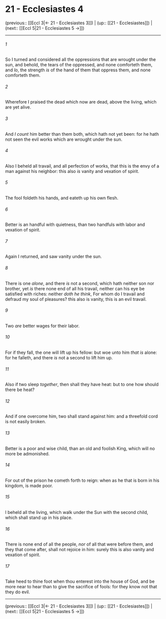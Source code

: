 # 21 - Ecclesiastes 4

(previous:: [[Eccl 3|← 21 - Ecclesiastes 3]]) | (up:: [[21 - Ecclesiastes]]) | (next:: [[Eccl 5|21 - Ecclesiastes 5 →]])

***


###### 1 
So I turned and considered all the oppressions that are wrought under the sun, and behold, the tears of the oppressed, and none comforteth them, and _lo_, the strength _is_ of the hand of them that oppress them, and none comforteth them. 

###### 2 
Wherefore I praised the dead which now are dead, above the living, which are yet alive. 

###### 3 
And _I count_ him better than them both, which hath not yet been: for he hath not seen the evil works which are wrought under the sun. 

###### 4 
Also I beheld all travail, and all perfection of works, that this is the envy of a man against his neighbor: this also _is_ vanity and vexation of spirit. 

###### 5 
The fool foldeth his hands, and eateth up his own flesh. 

###### 6 
Better is an handful with quietness, than two handfuls with labor and vexation of spirit. 

###### 7 
Again I returned, and saw vanity under the sun. 

###### 8 
There is one _alone_, and there _is_ not a second, which hath neither son nor brother, yet _is_ there none end of all his travail, neither can his eye be satisfied with riches: neither _doth he think_, For whom do I travail and defraud my soul of pleasures? this also is vanity, this is an evil travail. 

###### 9 
Two _are_ better wages for their labor. 

###### 10 
For if they fall, the one will lift up his fellow: but woe unto him _that is_ alone: for he falleth, and there _is_ not a second to lift him up. 

###### 11 
Also if two sleep _together_, then shall they have heat: but to one how should there be heat? 

###### 12 
And if one overcome him, two shall stand against him: and a threefold cord is not easily broken. 

###### 13 
Better is a poor and wise child, than an old and foolish King, which will no more be admonished. 

###### 14 
For out of the prison he cometh forth to reign: when as he that is born in his kingdom, is made poor. 

###### 15 
I beheld all the living, which walk under the Sun with the second child, which shall stand up in his place. 

###### 16 
There is none end of all the people, _nor_ of all that were before them, and they that come after, shall not rejoice in him: surely this is also vanity and vexation of spirit. 

###### 17 
Take heed to thine foot when thou enterest into the house of God, and be more near to hear than to give the sacrifice of fools: for they know not that they do evil.

***

(previous:: [[Eccl 3|← 21 - Ecclesiastes 3]]) | (up:: [[21 - Ecclesiastes]]) | (next:: [[Eccl 5|21 - Ecclesiastes 5 →]])
